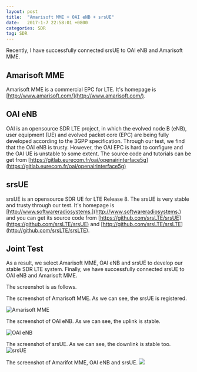 ```yaml
---
layout: post
title:  "Amarisoft MME + OAI eNB + srsUE"
date:   2017-1-7 22:58:01 +0800
categories: SDR
tag: SDR
---
```


Recently, I have successfully connected srsUE to OAI eNB and Amarisoft MME.

## Amarisoft MME
Amarisoft MME is a commercial EPC for LTE. It's homepage is [http://www.amarisoft.com/](http://www.amarisoft.com/).

## OAI eNB
OAI is an opensource SDR LTE project, in which the evolved node B (eNB), user equipment (UE) and evolved packet core (EPC) are being fully developed according to the 3GPP specification. Through our test, we find that the OAI eNB is trusty. However, the OAI EPC is hard to configure and the OAI UE is unstable to some extent. The source code and tutorials can be get from [https://gitlab.eurecom.fr/oai/openairinterface5g](https://gitlab.eurecom.fr/oai/openairinterface5g)

## srsUE
srsUE is an opensource SDR UE for LTE Release 8. The srsUE is very stable and trusty through our test. It's homepage is [http://www.softwareradiosystems.](http://www.softwareradiosystems.)  and you can get its source code from [https://github.com/srsLTE/srsUE](https://github.com/srsLTE/srsUE) and [http://github.com/srsLTE/srsLTE](http://github.com/srsLTE/srsLTE).

## Joint Test
As a result, we select Amarisoft MME, OAI eNB and srsUE to develop our stable SDR LTE system. Finally, we have successfully connected srsUE to OAI eNB and Amarisoft MME.

The screenshot is as follows.

The screenshot of Amarisoft MME. As we can see, the srsUE is registered.

![Amarisoft MME](https://github.com/weixingguang/blogpicture/blob/master/MME.png)

The screenshot of OAI eNB. As we can see, the uplink is stable.

![OAI eNB](https://github.com/weixingguang/blogpicture/blob/master/eNB.png)

The screenshot of srsUE. As we can see, the downlink is stable too.
![srsUE](https://github.com/weixingguang/blogpicture/blob/master/srsUE.png)

The screenshot of Amarifot MME, OAI eNB and srsUE.
![](https://github.com/weixingguang/blogpicture/blob/master/All.png)
